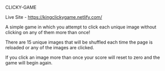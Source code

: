 CLICKY-GAME

Live Site - https://kingclickygame.netlify.com/

A simple game in which you attempt to click each unique image without clicking on any of them more than once!

There are 15 unique images that will be shuffled each time the page is reloaded or any of the images are clicked.

If you click an image more than once your score will reset to zero and the game will begin again.
